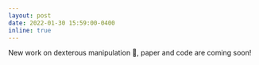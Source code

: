 ```yaml
---
layout: post
date: 2022-01-30 15:59:00-0400
inline: true
---
```


New work on dexterous manipulation :robot:, paper and code are coming soon!